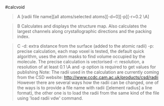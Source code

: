 #calcvoid


>A [radii file name][all atoms/selected atoms][-d=0][-p][-r=0.2 \\A]


>B Calculates and displays the structure map. Also calculates the largest channels along crystallographic directions and the packing index. 

>C -d: extra distance from the surface (added to the atomic radii)
-p: precise calculation, each map voxel is tested, the default quick algorithm, uses the atom masks to find volume occupied by the molecule. The precise calculation is vectorised
-r: resolution, a resolution of at least 0.1 \\A  and -p option is required to get values for publishing
Note: The radii used in the calculation are currently coming from the CSD website:
http://www.ccdc.cam.ac.uk/products/csd/radii
However there are several ways how the radii can be changed, one of the ways is to provide  a file name with radii ([element radius] a line format), the other one is to load the radii from the same kind of the file using 'load radii vdw' command. 

